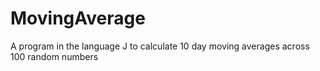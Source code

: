 # MovingAverage
A program in the language J to calculate 10 day moving averages across 100 random numbers 
